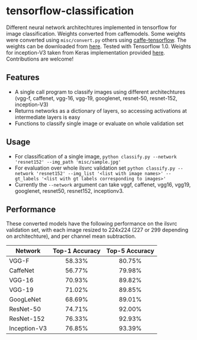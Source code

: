 # tensorflow-classification

Different neural network architechtures implemented in tensorflow for image classification. Weights converted from caffemodels. Some weights were converted using `misc/convert.py` others using [caffe-tensorflow](https://github.com/ethereon/caffe-tensorflow). The weights can be downloaded from [here](https://www.dropbox.com/sh/qpuqj03gv00ba85/AAApqsIe4SqSOrsfpwrYjOema?dl=0). Tested with Tensorflow 1.0. Weights for inception-V3 taken from Keras implementation provided [here](https://github.com/fchollet/deep-learning-models/blob/master/inception_v3.py). Contributions are welcome!

## Features

* A single call program to classify images using different architechtures (vgg-f, caffenet, vgg-16, vgg-19, googlenet, resnet-50, resnet-152, inception-V3)
* Returns networks as a dictionary of layers, so accessing activations at intermediate layers is easy
* Functions to classify single image or evaluate on whole validation set

## Usage

* For classification of a single image, `python classify.py --network 'resnet152' --img_path 'misc/sample.jpg'`
* For evaluation over whole ilsvrc validation set `python classify.py --network 'resnet152' --img_list '<list with image names>' --gt_labels '<list with gt labels corresponding to images>'`
* Currently the `--network` argument can take vggf, caffenet, vgg16, vgg19, googlenet, resnet50, resnet152, inceptionv3.

## Performance
These converted models have the following performance on the ilsvrc validation set, with each image resized to 224x224 (227 or 299 depending on architechture), and per channel mean subtraction.


| Network        | Top-1 Accuracy           | Top-5 Accuracy  |
| ------------- |:-------------:| :-----:|
| VGG-F      | 58.33% | 80.75% |
| CaffeNet      | 56.77% | 79.98% |
| VGG-16      | 70.93%      |   89.82% |
| VGG-19      | 71.02%      |   89.85% |
| GoogLeNet | 68.69%      |    89.01% |
| ResNet-50 | 74.71% |    92.00% |
| ResNet-152 | 76.33% |    92.93% |
| Inception-V3 | 76.85% |    93.39% |
